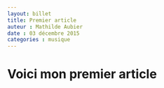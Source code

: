 ```yaml
---
layout: billet
title: Premier article
auteur : Mathilde Aubier 
date : 03 décembre 2015
categories : musique
---
```



<h1>Voici mon premier article</h1>


